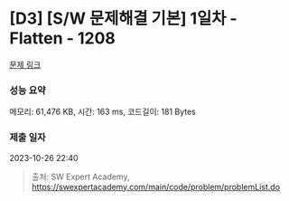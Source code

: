 # [D3] [S/W 문제해결 기본] 1일차 - Flatten - 1208 

[문제 링크](https://swexpertacademy.com/main/code/problem/problemDetail.do?contestProbId=AV139KOaABgCFAYh) 

### 성능 요약

메모리: 61,476 KB, 시간: 163 ms, 코드길이: 181 Bytes

### 제출 일자

2023-10-26 22:40



> 출처: SW Expert Academy, https://swexpertacademy.com/main/code/problem/problemList.do